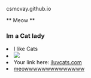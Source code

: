 csmcvay.github.io

  ** Meow **
  ### Im a Cat lady ###
  <li>I like Cats</li>
  <li><img src="http://static3.businessinsider.com/image/5221df9169beddce49072b56/lil-bub-famed-internet-cat-with-dwarfism-gets-a-backstory-in-a-new-book.jp"></li>
  
  <li>Your link here: <a href="http://www.iluvcats.com/">iluvcats.com</a></a></li>
  <li><u>meowwwwwwwwwwwwww</u></li>
</ol>
